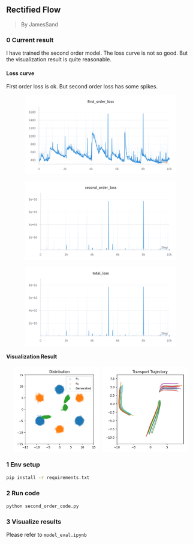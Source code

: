 ## Rectified Flow

> By JamesSand

### 0 Current result

I have trained the second order model. The loss curve is not so good. But the visualization result is quite reasonable.

#### Loss curve

First order loss is ok. But second order loss has some spikes.

<div style="display: flex; justify-content: center; gap: 10px;">
  <img src="images\first_order_loss.png" alt="Figure 1" width="80%">
</div>

<br>

<div style="display: flex; justify-content: center; gap: 10px;">
  <img src="images\second_order_loss.png" alt="Figure 2" width="80%">
</div>

<br>

<div style="display: flex; justify-content: center; gap: 10px;">
  <img src="images\total_loss.png" alt="Figure 3" width="80%">
</div>


#### Visualization Result

<div style="display: flex; justify-content: center; gap: 10px;">
  <img src="images/second_order_v2_gen_scatters.png" alt="Figure 1" width="45%">
  <img src="images/second_order_v2_trajectory.png" alt="Figure 2" width="45%">
</div>


### 1 Env setup

```bash
pip install -r requirements.txt
```

### 2 Run code
```bash
python second_order_code.py
```

### 3 Visualize results

Please refer to `model_eval.ipynb`


